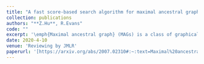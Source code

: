 ```yaml
---
title: "A fast score-based search algorithm for maximal ancestral graphs using entropy"
collection: publications
authors: "**Z.Hu**, R.Evans"
code: ""
excerpt: '\emph{Maximal ancestral graph} (MAGs) is a class of graphical model that extend the famous \emph{directed acyclic graph} in the presence of latent confounders. Most score-based approaches to learn the unknown MAG from empirical data rely on BIC score which suffers from instability and heavy computations. We propose to use the framework of imsets \citep{studeny2006probabilistic} to score MAGs using empirical entropy estimation and the newly proposed \emph{refined Markov property} \citep{hu2023towards}. '
date: 2020-4-10
venue: 'Reviewing by JMLR'
paperurl: '[https://arxiv.org/abs/2007.02310#:~:text=Maximal%20ancestral%20graphs%20(MAGs)%20have,of%20latent%20and%20selection%20variables.'](https://arxiv.org/abs/2402.04777)'
---
```


